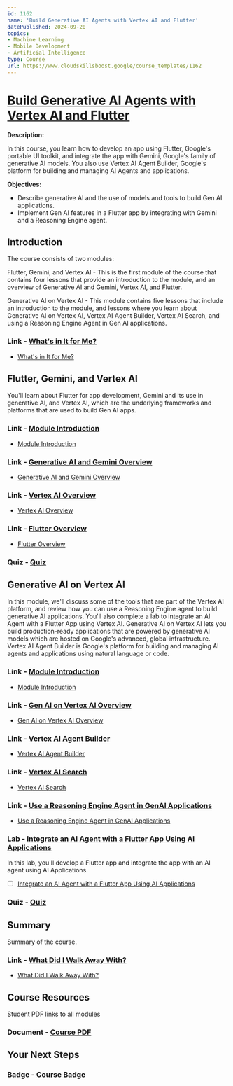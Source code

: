```yaml
---
id: 1162
name: 'Build Generative AI Agents with Vertex AI and Flutter'
datePublished: 2024-09-20
topics:
- Machine Learning
- Mobile Development
- Artificial Intelligence
type: Course
url: https://www.cloudskillsboost.google/course_templates/1162
---
```


# [Build Generative AI Agents with Vertex AI and Flutter](https://www.cloudskillsboost.google/course_templates/1162)

**Description:**

In this course, you learn how to develop an app using Flutter, Google's portable UI toolkit, and integrate the app with Gemini, Google's family of generative AI models. You also use Vertex AI Agent Builder, Google's platform for building and managing AI Agents and applications.

**Objectives:**

- Describe generative AI and the use of models and tools  to build Gen AI applications.
- Implement Gen AI features in a Flutter app by integrating with  Gemini and a Reasoning Engine agent.

## Introduction

The course consists of two modules:

Flutter, Gemini, and Vertex AI - This is the first module of the course that contains four lessons that provide an introduction to the module, and an overview of Generative AI and Gemini, Vertex AI, and Flutter.

Generative AI on Vertex AI - This module contains five lessons that include an introduction to the module, and lessons where you learn about Generative AI on Vertex AI, Vertex AI Agent Builder, Vertex AI Search, and using a Reasoning Engine Agent in Gen AI applications.

### Link - [What's in It for Me?](https://www.cloudskillsboost.google/course_templates/1162/documents/509203)

- [What's in It for Me?](https://storage.googleapis.com/cloud-training/cls-html5-courses/T-GENAIFLT-B/index.html#/lessons/XMgZNA1jZEu0izkGl6YWPnfo5VhnU5op)

## Flutter, Gemini, and Vertex AI

You'll learn about Flutter for app development, Gemini and its use in generative AI, and Vertex AI, which are the underlying  frameworks and platforms that are used to build Gen AI apps.

### Link - [Module Introduction](https://www.cloudskillsboost.google/course_templates/1162/documents/509204)

- [Module Introduction](https://storage.googleapis.com/cloud-training/cls-html5-courses/T-GENAIFLT-B/index.html#/lessons/VQREb89_Gcql3t5KETkSahxU8nwcSTjT)

### Link - [Generative AI and Gemini Overview](https://www.cloudskillsboost.google/course_templates/1162/documents/509205)

- [Generative AI and Gemini Overview](https://storage.googleapis.com/cloud-training/cls-html5-courses/T-GENAIFLT-B/index.html#/lessons/gUOBpTVl9oa77ThaX4IkQgC_PwpcBVbF)

### Link - [Vertex AI Overview](https://www.cloudskillsboost.google/course_templates/1162/documents/509206)

- [Vertex AI Overview](https://storage.googleapis.com/cloud-training/cls-html5-courses/T-GENAIFLT-B/index.html#/lessons/XwsghkGFHyjBH2ZJvZzz1F6vJnfEykMG)

### Link - [Flutter Overview](https://www.cloudskillsboost.google/course_templates/1162/documents/509207)

- [Flutter Overview](https://storage.googleapis.com/cloud-training/cls-html5-courses/T-GENAIFLT-B/index.html#/lessons/fDtUJ38Je8ies47d8S5zd5MUBzlVKWE6)

### Quiz - [Quiz](https://www.cloudskillsboost.google/course_templates/1162/quizzes/509208)

## Generative AI on Vertex AI

In this module, we'll discuss some of the tools that are part of the Vertex AI platform, and review how you can use a Reasoning Engine agent to build generative AI applications. You'll also complete a lab to integrate an AI Agent with a Flutter App using Vertex AI.  Generative AI on Vertex AI lets you build production-ready applications that are powered by generative AI models which are hosted on Google's advanced, global infrastructure.  Vertex AI Agent Builder is Google's platform for building and managing AI agents and applications using natural language or code.

### Link - [Module Introduction](https://www.cloudskillsboost.google/course_templates/1162/documents/509209)

- [Module Introduction](https://storage.googleapis.com/cloud-training/cls-html5-courses/T-GENAIFLT-B/index.html#/lessons/QEt9BIP2b1l4hl2esMDZDyj9njktPfiC)

### Link - [Gen AI on Vertex AI Overview](https://www.cloudskillsboost.google/course_templates/1162/documents/509210)

- [Gen AI on Vertex AI Overview](https://storage.googleapis.com/cloud-training/cls-html5-courses/T-GENAIFLT-B/index.html#/lessons/WbkTO4BvCHi74D2DBSGnkqZhBzBBtfIj)

### Link - [Vertex AI Agent Builder](https://www.cloudskillsboost.google/course_templates/1162/documents/509211)

- [Vertex AI Agent Builder](https://storage.googleapis.com/cloud-training/cls-html5-courses/T-GENAIFLT-B/index.html#/lessons/aw7Ki2XlMxOVgMWWqxUIjqXNBjZ7WFI_)

### Link - [Vertex AI Search](https://www.cloudskillsboost.google/course_templates/1162/documents/509212)

- [Vertex AI Search](https://storage.googleapis.com/cloud-training/cls-html5-courses/T-GENAIFLT-B/index.html#/lessons/67tuXlhLtQSPfljdCQF_AWFmX_jtRwUU)

### Link - [Use a Reasoning Engine Agent in GenAI Applications](https://www.cloudskillsboost.google/course_templates/1162/documents/509213)

- [Use a Reasoning Engine Agent in GenAI Applications](https://storage.googleapis.com/cloud-training/cls-html5-courses/T-GENAIFLT-B/index.html#/lessons/NRcwSvNN8iSeP7KWfk659Qz1-taly7ni)

### Lab - [Integrate an AI Agent with a Flutter App Using AI Applications](https://www.cloudskillsboost.google/course_templates/1162/labs/509214)

In this lab, you'll develop a Flutter app and integrate the app with an AI agent using AI Applications.

- [ ] [Integrate an AI Agent with a Flutter App Using AI Applications](../labs/Integrate-an-AI-Agent-with-a-Flutter-App-Using-AI-Applications.md)

### Quiz - [Quiz](https://www.cloudskillsboost.google/course_templates/1162/quizzes/509215)

## Summary

Summary of the course.

### Link - [What Did I Walk Away With?](https://www.cloudskillsboost.google/course_templates/1162/documents/509216)

- [What Did I Walk Away With?](https://storage.googleapis.com/cloud-training/cls-html5-courses/T-GENAIFLT-B/index.html#/lessons/nj-ahgKRr--A5D_ILIMgUJIB2buSxk5i)

## Course Resources

Student PDF links to all modules

### Document - [Course PDF](https://www.cloudskillsboost.google/course_templates/1162/documents/509217)

## Your Next Steps

### Badge - [Course Badge](https://www.cloudskillsboost.googleNone)
